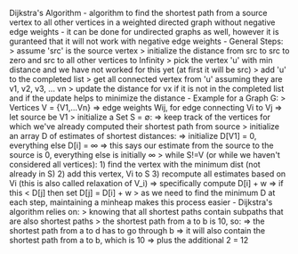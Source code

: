 Dijkstra's Algorithm
	- algorithm to find the shortest path from a source vertex to all other vertices in a weighted directed graph without negative edge weights
	- it can be done for undirected graphs as well, however it is guranteed that it will not work with negative edge weights
	- General Steps:
		> assume 'src' is the source vertex
		> initialize the distance from src to src to zero and src to all other vertices to Infinity
		> pick the vertex 'u' with min distance and we have not worked for this yet (at first it will be src)
		> add 'u' to the completed list
		> get all connected vertex from 'u' assuming they are v1, v2, v3, ... vn
		> update the distance for vx if it is not in the completed list and if the update helps to minimize the distance
	- Example for a Graph G:
		> Vertices V = {V1,...Vn}
			=> edge weights Wij, for edge connecting Vi to Vj
			=> let source be V1
		> initialize a Set S = ∅:
			=> keep track of the vertices for which we've already computed their shortest path from source
		> initialize an array D of estimates of shortest distances:
			=> initialize D[V1] = 0, everything else D[i] = ∞
			=> this says our estimate from the source to the source is 0, everything else is initially ∞
		> while S!=V (or while we haven't considered all vertices):
			1) find the vertex with the minimum dist (not already in S)
			2) add this vertex, Vi to S
			3) recompute all estimates based on Vi (this is also called relaxation of V_i)
				=> specifically compute D[i] + w
				=> if this < D[j] then set D[j] = D[i] + w
		> as we need to find the minimum D at each step, maintaining a minheap makes this process easier
	- Dijkstra's algorithm relies on:
		> knowing that all shortest paths contain subpaths that are also shortest paths
		> the shortest path from a to b is 10, so:
			=> the shortest path from a to d has to go through b
			=> it will also contain the shortest path from a to b, which is 10
			=> plus the additional 2 = 12

